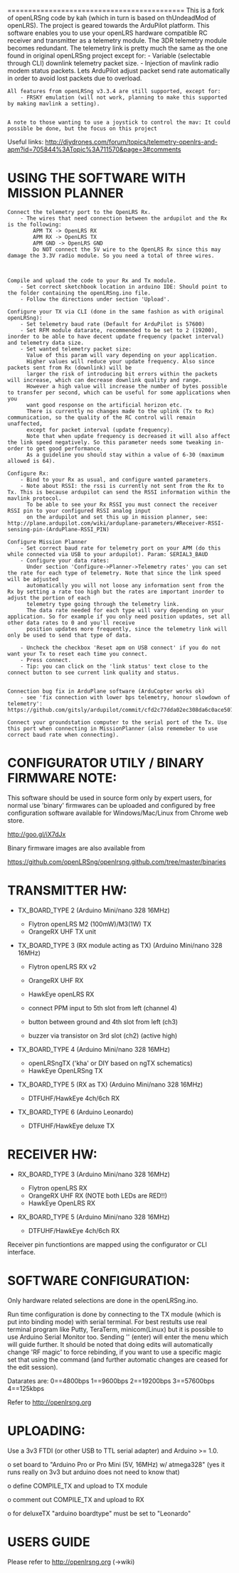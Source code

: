 ===========================================
	This is a fork of openLRSng code by kah (which in turn is based on thUndeadMod of openLRS).
	The project is geared towards the ArduPilot platform.
	This software enables you to use your openLRS hardware compatible RC receiver and transmitter as a telemetry module. The 3DR telemetry module becomes redundant.
	The telemetry link is pretty much the same as the one found in original openLRSng project except for:
		- Variable (selectable through CLI) downlink telemetry packet size.
		- Injection of mavlink radio modem status packets. Lets ArduPilot adjust packet send rate automatically in order to avoid lost packets due to overload.
		
	All features from openLRSng v3.3.4 are still supported, except for:
		- FRSKY emulation (will not work, planning to make this supported by making mavlink a setting).
		
		
	A note to those wanting to use a joystick to control the mav: It could possible be done, but the focus on this project

Useful links:
	http://diydrones.com/forum/topics/telemetry-openlrs-and-apm?id=705844%3ATopic%3A711570&page=3#comments


USING THE SOFTWARE WITH MISSION PLANNER
=======================================

	Connect the telemetry port to the OpenLRS Rx.
		- The wires that need connection between the ardupilot and the Rx is the following:
			APM TX -> OpenLRS RX
			APM RX -> OpenLRS TX
			APM GND -> OpenLRS GND
			Do NOT connect the 5V wire to the OpenLRS Rx since this may damage the 3.3V radio module. So you need a total of three wires.
			
			

	Compile and upload the code to your Rx and Tx module.
		- Set correct sketchbook location in arduino IDE: Should point to the folder containing the openLRSng.ino file.
		- Follow the directions under section 'Upload'.

	Configure your TX via CLI (done in the same fashion as with original openLRSng):
		- Set telemetry baud rate (Default for ArduPilot is 57600)
		- Set RFM module datarate, recommended to be set to 2 (19200), inorder to be able to have decent update frequency (packet interval) and telemetry data size.
		- Set wanted telemetry packet size:
		  Value of this param will vary depending on your application.
		  Higher values will reduce your update frequency. Also since packets sent from Rx (downlink) will be
		  larger the risk of introducing bit errors within the packets will increase, which can decrease downlink quality and range.
		  However a high value will increase the number of bytes possible to transfer per second, which can be useful for some applications when you 
		  want good response on the artificial horizon etc.
		  There is currently no changes made to the uplink (Tx to Rx) communication, so the quality of the RC control will remain unaffected,
		  except for packet interval (update frequency).
		  Note that when update frequency is decreased it will also affect the link speed negatively. So this parameter needs some tweaking in-order to get good performance.
		  As a guideline you should stay within a value of 6-30 (maximum allowed is 64).
		  
	Configure Rx:
		- Bind to your Rx as usual, and configure wanted parameters.
		- Note about RSSI: the rssi is currently not sent from the Rx to Tx. This is because ardupilot can send the RSSI information within the mavlink protocol.
		  To be able to see your Rx RSSI you must connect the receiver RSSI pin to your configured RSSI analog input
		  on the ardupilot and set this up in mission planner, see: http://plane.ardupilot.com/wiki/arduplane-parameters/#Receiver-RSSI-sensing-pin-(ArduPlane-RSSI_PIN)
	
	Configure Mission Planner		
		- Set correct baud rate for telemetry port on your APM (do this while connected via USB to your ardupilot). Param: SERIAL3_BAUD 
		- Configure your data rates:
		  Under section 'Configure->Planner->Telemetry rates' you can set the rate for each type of telemetry. Note that since the link speed will be adjusted 
		  automatically you will not loose any information sent from the Rx by setting a rate too high but the rates are important inorder to adjust the portion of each 
		  telemetry type going through the telemetry link.
		  The data rate needed for each type will vary depending on your application. So for example if you only need position updates, set all other data rates to 0 and you'll receive 
		  position updates more frequently, since the telemetry link will only be used to send that type of data.
		  
		- Uncheck the checkbox 'Reset apm on USB connect' if you do not want your Tx to reset each time you connect.
		- Press connect.
		- Tip: you can click on the 'link status' text close to the connect button to see current link quality and status.
		
	
	Connection bug fix in ArduPlane software (ArduCopter works ok)
		- see 'fix connection with lower bps telemetry, honour slowdown of telemetry': https://github.com/gitsly/ardupilot/commit/cfd2c77dda02ec308da6c0ace5077e38add9a75e

	Connect your groundstation computer to the serial port of the Tx. Use this port when connecting in MissionPlanner (also rememeber to use correct baud rate when connecting).



CONFIGURATOR UTILY / BINARY FIRMWARE NOTE:
==========================================
  This software should be used in source form only by expert users, for normal use 'binary' firmwares can be uploaded and configured by free configuration software available for Windows/Mac/Linux from Chrome web store.

  http://goo.gl/iX7dJx

  Binary firmware images are also available from

  https://github.com/openLRSng/openlrsng.github.com/tree/master/binaries

TRANSMITTER HW:
===============
  - TX_BOARD_TYPE 2 (Arduino Mini/nano 328 16MHz)
    - Flytron openLRS M2 (100mW)/M3(1W) TX 
    - OrangeRX UHF TX unit
  
  - TX_BOARD_TYPE 3 (RX module acting as TX) (Arduino Mini/nano 328 16MHz)
    - Flytron openLRS RX v2 
    - OrangeRX UHF RX
    - HawkEye openLRS RX

    - connect PPM input to 5th slot from left (channel 4)
    - button between ground and 4th slot from left (ch3)
    - buzzer via transistor on 3rd slot (ch2) (active high)

  - TX_BOARD_TYPE 4 (Arduino Mini/nano 328 16MHz)
    - openLRSngTX ('kha' or DIY based on ngTX schematics)
    - HawkEye OpenLRSng TX

  - TX_BOARD_TYPE 5 (RX as TX) (Arduino Mini/nano 328 16MHz)
    - DTFUHF/HawkEye 4ch/6ch RX

  - TX_BOARD_TYPE 6 (Arduino Leonardo)
    - DTFUHF/HawkEye deluxe TX

RECEIVER HW:  
============
  - RX_BOARD_TYPE 3 (Arduino Mini/nano 328 16MHz)
    - Flytron openLRS RX 
    - OrangeRX UHF RX (NOTE both LEDs are RED!!)
    - HawkEye OpenLRS RX

  - RX_BOARD_TYPE 5 (Arduino Mini/nano 328 16MHz)
    - DTFUHF/HawkEye 4ch/6ch RX
  
  Receiver pin functiontions are mapped using the configurator or CLI interface.

SOFTWARE CONFIGURATION:
=======================
  Only hardware related selections are done in the openLRSng.ino.

  Run time configuration is done by connecting to the TX module (which is put into binding mode) with serial terminal. For best restults use real terminal program like Putty, TeraTerm, minicom(Linux) but it is possible to use Arduino Serial Monitor too.
  Sending '<CR>' (enter) will enter the menu which will guide further. It should be noted that doing edits will automatically change 'RF magic' to force rebinding, if you want to use a specific magic set that using the command (and further automatic changes are ceased for the edit session). 

  Datarates are: 0==4800bps 1==9600bps 2==19200bps 3==57600bps 4==125kbps

  Refer to http://openlrsng.org
  
UPLOADING:
==========
Use a 3v3 FTDI (or other USB to TTL serial adapter) and Arduino >= 1.0. 

  o set board to "Arduino Pro or Pro Mini (5V, 16MHz) w/ atmega328" (yes it runs really on 3v3 but arduino does not need to know that)

  o define COMPILE_TX and upload to TX module

  o comment out COMPILE_TX and upload to RX

  o for deluxeTX "arduino boardtype" must be set to "Leonardo"


USERS GUIDE
===========

Please refer to http://openlrsng.org (->wiki)
